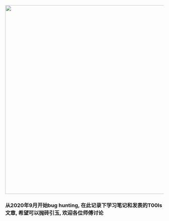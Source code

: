 <div align=center><img src=http://techiesgazette.marwadiuniversity.ac.in/wp-content/uploads/2021/07/bu2.png width="1000" height="600"/></div>



### 从2020年9月开始bug hunting, 在此记录下学习笔记和发表的T00ls文章, 希望可以抛砖引玉, 欢迎各位师傅讨论

